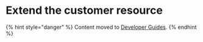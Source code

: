# Extend the customer resource

{% hint style="danger" %}
Content moved to [Developer Guides](https://www.moltin.com/developer/guides/extend-customer-resource-with-flows). 
{% endhint %}

### 

